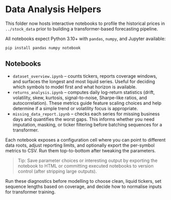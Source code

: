 # Data Analysis Helpers

This folder now hosts interactive notebooks to profile the historical prices in `../stock_data` prior to building a transformer-based forecasting pipeline.

All notebooks expect Python 3.10+ with `pandas`, `numpy`, and Jupyter available:

```bash
pip install pandas numpy notebook
```

## Notebooks

- `dataset_overview.ipynb` – counts tickers, reports coverage windows, and surfaces the longest and most liquid series. Useful for deciding which symbols to model first and what horizon is available.
- `returns_analysis.ipynb` – computes daily log-return statistics (drift, volatility, skew, kurtosis, signal-to-noise, Sharpe-like ratios, and autocorrelation). These metrics guide feature scaling choices and help determine if a simple trend or volatility focus is appropriate.
- `missing_data_report.ipynb` – checks each series for missing business days and quantifies the worst gaps. This informs whether you need imputation, masking, or ticker filtering before batching sequences for a transformer.

Each notebook exposes a configuration cell where you can point to different data roots, adjust reporting limits, and optionally export the per-symbol metrics to CSV. Run them top-to-bottom after tweaking the parameters.

> Tip: Save parameter choices or interesting output by exporting the notebook to HTML or committing executed notebooks to version control (after stripping large outputs).

Run these diagnostics before modelling to choose clean, liquid tickers, set sequence lengths based on coverage, and decide how to normalise inputs for transformer training.
